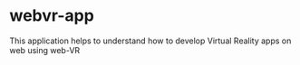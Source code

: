# webvr-app
This application helps to understand how to develop Virtual Reality apps on web using web-VR
